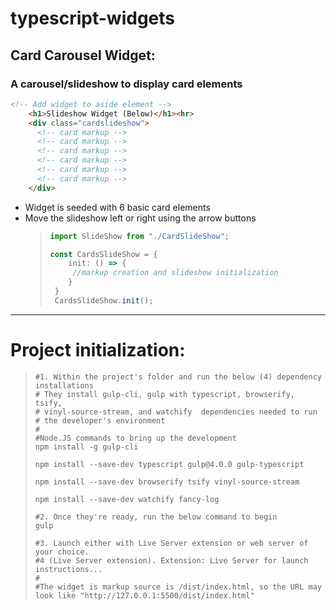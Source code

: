 # typescript-widgets

## Card Carousel Widget:

### A carousel/slideshow to display card elements

```HTML
<!-- Add widget to aside element -->
    <h1>Slideshow Widget (Below)</h1><hr>
    <div class="cardslideshow">
      <!-- card markup -->
      <!-- card markup -->
      <!-- card markup -->
      <!-- card markup -->
      <!-- card markup -->
      <!-- card markup -->
    </div>
```

- Widget is seeded with 6 basic card elements
- Move the slideshow left or right using the arrow buttons
  > ```TypeScript
  > import SlideShow from "./CardSlideShow";
  >
  > const CardsSlideShow = {
  >     init: () => {
  >      //markup creation and slideshow initialization
  >     }
  >  }
  >  CardsSlideShow.init();
  > ```

---

# Project initialization:

> ```shell
> #1. Within the project's folder and run the below (4) dependency installations
> # They install gulp-cli, gulp with typescript, browserify, tsify,
> # vinyl-source-stream, and watchify  dependencies needed to run
> # the developer's environment
> #
> #Node.JS commands to bring up the development
> npm install -g gulp-cli
>
> npm install --save-dev typescript gulp@4.0.0 gulp-typescript
>
> npm install --save-dev browserify tsify vinyl-source-stream
>
> npm install --save-dev watchify fancy-log
>
> #2. Once they're ready, run the below command to begin
> gulp
>
> #3. Launch either with Live Server extension or web server of your choice.
> #4 (Live Server extension). Extension: Live Server for launch instructions...
> #
> #The widget is markup source is /dist/index.html, so the URL may look like "http://127.0.0.1:5500/dist/index.html"
> ```
